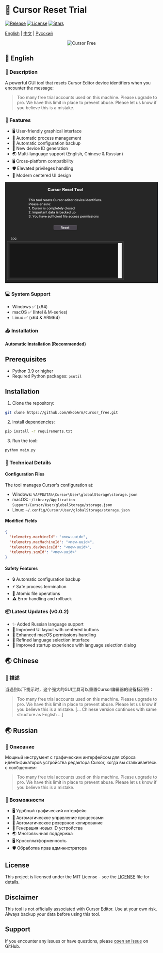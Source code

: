 # 🚀 Cursor Reset Trial

[![Release](https://img.shields.io/github/v/release/AkobArm/Cursor_free)](https://github.com/AkobArm/Cursor_free/releases/latest)
[![License](https://img.shields.io/github/license/AkobArm/Cursor_free)](LICENSE)
[![Stars](https://img.shields.io/github/stars/AkobArm/Cursor_free?style=flat-square&logo=github)](https://github.com/AkobArm/Cursor_free/stargazers)



[English](#english) | [中文](#chinese) | [Русский](#russian)

<div align="center">
  <img src="https://camo.githubusercontent.com/496f1515f3e17ce1afe69703f2f708409cf48325a64b654e1788d9e2ea8c17c6/68747470733a2f2f61692d637572736f722e636f6d2f77702d636f6e74656e742f75706c6f6164732f323032342f30392f6c6f676f2d637572736f722d61692d706e672e77656270" alt="Cursor Free" width="120">
</div>

## 🌟 English

### 📝 Description

A powerful GUI tool that resets Cursor Editor device identifiers when you encounter the message:

> Too many free trial accounts used on this machine.
> Please upgrade to pro. We have this limit in place
> to prevent abuse. Please let us know if you believe
> this is a mistake.
### 💫 Features

- 🖥️ User-friendly graphical interface
- 🔄 Automatic process management
- 💾 Automatic configuration backup
- 🔑 New device ID generation
- 🌏 Multi-language support (English, Chinese & Russian)
- 🖥️ Cross-platform compatibility
- 🛡️ Elevated privileges handling
- 🎨 Modern centered UI design

<div align="center">
    <img src=gui.png alt="Cursor Free" width="600">
</div>

### 💻 System Support

- Windows ✅ (x64)
- macOS ✅ (Intel & M-series)
- Linux ✅ (x64 & ARM64)

### 📥 Installation

#### Automatic Installation (Recommended)

## Prerequisites

- Python 3.9 or higher
- Required Python packages:  ```
  psutil  ```

## Installation

1. Clone the repository:
```bash
git clone https://github.com/AkobArm/Cursor_free.git
```

2. Install dependencies:
```bash
pip install -r requirements.txt
```

3. Run the tool:
```bash
python main.py
```

### 🔧 Technical Details

#### Configuration Files

The tool manages Cursor's configuration at:

- Windows: `%APPDATA%\Cursor\User\globalStorage\storage.json`
- macOS: `~/Library/Application Support/Cursor/User/globalStorage/storage.json`
- Linux: `~/.config/Cursor/User/globalStorage/storage.json`

#### Modified Fields
```json
{
  "telemetry.machineId": "<new-uuid>",
  "telemetry.macMachineId": "<new-uuid>",
  "telemetry.devDeviceId": "<new-uuid>",
  "telemetry.sqmId": "<new-uuid>"
}
```

#### Safety Features

- 🔒 Automatic configuration backup
- ⚡ Safe process termination
- 📝 Atomic file operations
- ⚠️ Error handling and rollback

### 📦 Latest Updates (v0.0.2)

- ✨ Added Russian language support
- 🎨 Improved UI layout with centered buttons
- 🔧 Enhanced macOS permissions handling
- 💅 Refined language selection interface
- 🚀 Improved startup experience with language selection dialog

## 🌏 Chinese

### 📝 描述

当遇到以下提示时，这个强大的GUI工具可以重置Cursor编辑器的设备标识符：

> Too many free trial accounts used on this machine.
> Please upgrade to pro. We have this limit in place
> to prevent abuse. Please let us know if you believe
> this is a mistake.
[... Chinese version continues with same structure as English ...]

## 🌏 Russian

### 📝 Описание

Мощный инструмент с графическим интерфейсом для сброса идентификаторов устройства редактора Cursor, когда вы сталкиваетесь с сообщением:

> Too many free trial accounts used on this machine.
> Please upgrade to pro. We have this limit in place
> to prevent abuse. Please let us know if you believe
> this is a mistake.

### 💫 Возможности

- 🖥️ Удобный графический интерфейс
- 🔄 Автоматическое управление процессами
- 💾 Автоматическое резервное копирование
- 🔑 Генерация новых ID устройства
- 🌏 Многоязычная поддержка
- 🖥️ Кроссплатформенность
- 🛡️ Обработка прав администратора

## License

This project is licensed under the MIT License - see the [LICENSE](LICENSE) file for details.

## Disclaimer

This tool is not officially associated with Cursor Editor. Use at your own risk. Always backup your data before using this tool.

## Support

If you encounter any issues or have questions, please [open an issue](https://github.com/AkobArm/Cursor_free/issues) on GitHub.